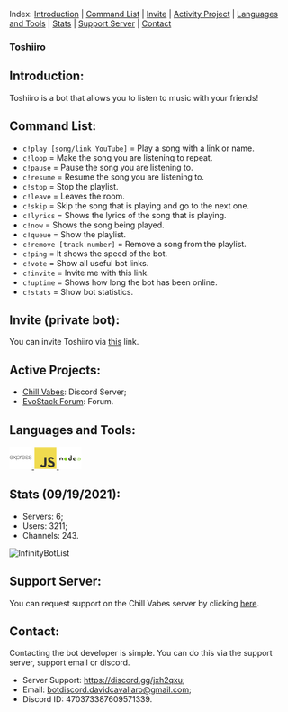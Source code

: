Index: [Introduction](https://github.com/Chill-Vabes/Toshiiro#introduction) | [Command List](https://github.com/Chill-Vabes/Toshiiro#Command-List) | [Invite](https://github.com/Chill-Vabes/Toshiiro#Invite) | [Activity Project](https://github.com/Chill-Vabes/Toshiiro#active-projects) | [Languages and Tools](https://github.com/Chill-Vabes/Toshiiro#languages-and-tools) |  [Stats](https://github.com/Chill-Vabes/Toshiiro#stats) | [Support Server](https://github.com/Chill-Vabes/Toshiiro#support-server) | [Contact](https://github.com/Chill-Vabes/Toshiiro#contact)

### Toshiiro

<h2 align="left">Introduction:</h2>

Toshiiro is a bot that allows you to listen to music with your friends!

<h2 align="left">Command List:</h2>

- `c!play [song/link YouTube]` = Play a song with a link or name.
- `c!loop` = Make the song you are listening to repeat.
- `c!pause` = Pause the song you are listening to.
- `c!resume` = Resume the song you are listening to.
- `c!stop` = Stop the playlist.
- `c!leave` = Leaves the room.
- `c!skip` = Skip the song that is playing and go to the next one.
- `c!lyrics` = Shows the lyrics of the song that is playing.
- `c!now` = Shows the song being played.
- `c!queue` = Show the playlist.
- `c!remove [track number]` = Remove a song from the playlist.
- `c!ping` = It shows the speed of the bot.
- `c!vote` = Show all useful bot links.
- `c!invite` = Invite me with this link.
- `c!uptime` = Shows how long the bot has been online.
- `c!stats` = Show bot statistics.

<h2 align="left">Invite (private bot):</h2>

You can invite Toshiiro via [this](https://discord.com/oauth2/authorize?client_id=713844523247075470&scope=bot&permissions=3525696) link.

<h2 align="left">Active Projects:</h2>

- [Chill Vabes](https://dsc.gg/chillvabes): Discord Server;
- [EvoStack Forum](https://forum.evostack.cloud/public/): Forum.

<h2 align="left">Languages and Tools:</h2>

<a href="https://expressjs.com" target="_blank"> <img src="https://raw.githubusercontent.com/devicons/devicon/master/icons/express/express-original-wordmark.svg" alt="express" width="40" height="40"/> </a> <a href="https://developer.mozilla.org/en-US/docs/Web/JavaScript" target="_blank"> <img src="https://raw.githubusercontent.com/devicons/devicon/master/icons/javascript/javascript-original.svg" alt="javascript" width="40" height="40"/> </a> <a href="https://nodejs.org" target="_blank"> <img src="https://raw.githubusercontent.com/devicons/devicon/master/icons/nodejs/nodejs-original-wordmark.svg" alt="nodejs" width="40" height="40"/> </a>

<h2 align="left">Stats (09/19/2021):</h2>

- Servers: 6;
- Users: 3211;
- Channels: 243.

![InfinityBotList](https://infinitybotlist.com/bots/713844523247075470/widget?size=small) 

<h2 align="left">Support Server:</h2>

You can request support on the Chill Vabes server by clicking [here](https://dsc.gg/chillvabes).

<h2 align="left">Contact:</h2>

Contacting the bot developer is simple. You can do this via the support server, support email or discord.
- Server Support: https://discord.gg/jxh2qxu;
- Email: botdiscord.davidcavallaro@gmail.com;
- Discord ID: 470373387609571339.
